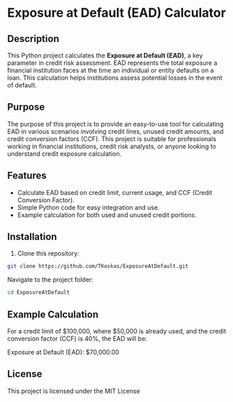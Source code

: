 # Exposure at Default (EAD) Calculator

## Description

This Python project calculates the **Exposure at Default (EAD)**, a key parameter in credit risk assessment. EAD represents the total exposure a financial institution faces at the time an individual or entity defaults on a loan. This calculation helps institutions assess potential losses in the event of default.

## Purpose

The purpose of this project is to provide an easy-to-use tool for calculating EAD in various scenarios involving credit lines, unused credit amounts, and credit conversion factors (CCF). This project is suitable for professionals working in financial institutions, credit risk analysts, or anyone looking to understand credit exposure calculation.

## Features

- Calculate EAD based on credit limit, current usage, and CCF (Credit Conversion Factor).
- Simple Python code for easy integration and use.
- Example calculation for both used and unused credit portions.

## Installation

1. Clone this repository:
```bash
git clone https://github.com/TKoskas/ExposureAtDefault.git
```

Navigate to the project folder:

```bash
cd ExposureAtDefault
```


## Example Calculation
For a credit limit of $100,000, where $50,000 is already used, and the credit conversion factor (CCF) is 40%, the EAD will be:


Exposure at Default (EAD): $70,000.00

## License

This project is licensed under the MIT License
